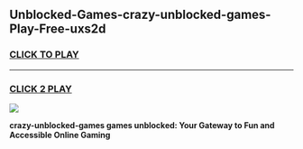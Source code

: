 
## Unblocked-Games-crazy-unblocked-games-Play-Free-uxs2d
<h3>
<a href="https://premium76.site?title=crazy-unblocked-games&ref=15A">CLICK TO PLAY</a></h3>
<hr>

<h3>
<a href="https://premium76.site?title=crazy-unblocked-games&ref=15A">CLICK 2 PLAY</a>
  
</h3>

<a href="https://premium76.site?title=crazy-unblocked-games&ref=15A"><img src="https://clearcache.store/games.png"></a>


**crazy-unblocked-games games unblocked: Your Gateway to Fun and Accessible Online Gaming**
